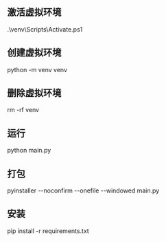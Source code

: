 ## 激活虚拟环境
.\venv\Scripts\Activate.ps1

## 创建虚拟环境
python -m venv venv

## 删除虚拟环境
rm -rf venv

## 运行
python main.py

## 打包
pyinstaller --noconfirm --onefile --windowed main.py

## 安装
pip install -r requirements.txt

